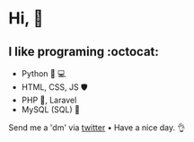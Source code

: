 # Hi, 👋
## I like programing :octocat:

* Python 🥃 💻
* HTML, CSS, JS 🛡
* PHP 🐘, Laravel
* MySQL (SQL) 🏢

Send me a 'dm' via [twitter](https://twitter.com/mau_restor) • Have a nice day. 👌
